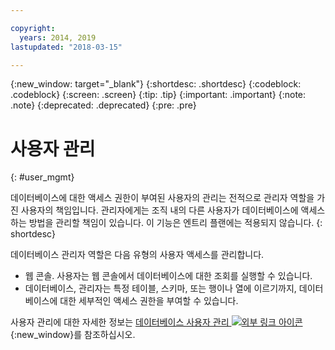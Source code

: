 ```yaml
---

copyright:
  years: 2014, 2019
lastupdated: "2018-03-15"

---
```


<!-- Attribute definitions --> 
{:new_window: target="_blank"}
{:shortdesc: .shortdesc}
{:codeblock: .codeblock}
{:screen: .screen}
{:tip: .tip}
{:important: .important}
{:note: .note}
{:deprecated: .deprecated}
{:pre: .pre}

# 사용자 관리
{: #user_mgmt}

데이터베이스에 대한 액세스 권한이 부여된 사용자의 관리는 전적으로 관리자 역할을 가진 사용자의 책임입니다. 관리자에게는 조직 내의 다른 사용자가 데이터베이스에 액세스하는 방법을 관리할 책임이 있습니다. 이 기능은 엔트리 플랜에는 적용되지 않습니다.
{: shortdesc}

데이터베이스 관리자 역할은 다음 유형의 사용자 액세스를 관리합니다. 
* 웹 콘솔. 사용자는 웹 콘솔에서 데이터베이스에 대한 조회를 실행할 수 있습니다.
* 데이터베이스, 관리자는 특정 테이블, 스키마, 또는 행이나 열에 이르기까지, 데이터베이스에 대한 세부적인 액세스 권한을 부여할 수 있습니다. 

사용자 관리에 대한 자세한 정보는 [데이터베이스 사용자 관리 ![외부 링크 아이콘](../../icons/launch-glyph.svg "외부 링크 아이콘")](https://www.ibm.com/support/knowledgecenter/SS6NHC/com.ibm.swg.im.dashdb.security.doc/doc/user_mgmnt.html){:new_window}를 참조하십시오.
